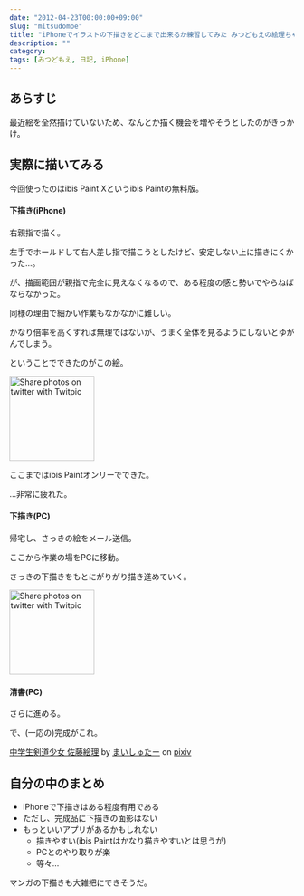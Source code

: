 ```yaml
---
date: "2012-04-23T00:00:00+09:00"
slug: "mitsudomoe"
title: "iPhoneでイラストの下描きをどこまで出来るか練習してみた みつどもえの絵理ちゃんで"
description: ""
category: 
tags: [みつどもえ, 日記, iPhone]
---
```


## あらすじ

最近絵を全然描けていないため、なんとか描く機会を増やそうとしたのがきっかけ。

## 実際に描いてみる

今回使ったのはibis Paint Xというibis Paintの無料版。

#### 下描き(iPhone)

右親指で描く。

左手でホールドして右人差し指で描こうとしたけど、安定しない上に描きにくかった…。

が、描画範囲が親指で完全に見えなくなるので、ある程度の感と勢いでやらねばならなかった。

同様の理由で細かい作業もなかなかに難しい。

かなり倍率を高くすれば無理ではないが、うまく全体を見るようにしないとゆがんでしまう。

ということでできたのがこの絵。

<a href="http://twitpic.com/9d4smi" title="Share photos on twitter with Twitpic"><img src="http://twitpic.com/show/thumb/9d4smi.jpg" alt="Share photos on twitter with Twitpic" height="150" width="150"></a>

ここまではibis Paintオンリーでできた。

…非常に疲れた。

#### 下描き(PC)

帰宅し、さっきの絵をメール送信。

ここから作業の場をPCに移動。

さっきの下描きをもとにがりがり描き進めていく。

<a href="http://twitpic.com/9d4sqg" title="Share photos on twitter with Twitpic"><img src="http://twitpic.com/show/thumb/9d4sqg.jpg" alt="Share photos on twitter with Twitpic" height="150" width="150"></a>

#### 清書(PC)

さらに進める。

で、(一応の)完成がこれ。

<script src="http://source.pixiv.net/source/embed.js" data-id="26585325_21eb411912b85eefe28b0ae46c62ccf0" data-size="medium" data-border="on" charset="utf-8"></script><noscript><p><a href="http://www.pixiv.net/member_illust.php?mode=medium&illust_id=26585325" target="_blank">中学生剣道少女 佐藤絵理</a> by <a href="http://www.pixiv.net/member.php?id=1432163" target="_blank">まいしゅたー</a> on <a href="http://www.pixiv.net/" target="_blank">pixiv</a></p></noscript>

## 自分の中のまとめ

- iPhoneで下描きはある程度有用である
- ただし、完成品に下描きの面影はない
- もっといいアプリがあるかもしれない
  - 描きやすい(ibis Paintはかなり描きやすいとは思うが)
  - PCとのやり取りが楽
  - 等々…

マンガの下描きも大雑把にできそうだ。
